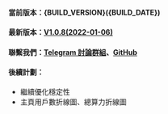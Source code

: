 #### 當前版本：{BUILD_VERSION}({BUILD_DATE})
#### 最新版本：[V1.0.8(2022-01-06)](https://github.com/GoMinerProxy/GoMinerProxy/releases/tag/1.0.8)
#### 聯繫我們：[Telegram 討論群組](https://t.me/+afVqEXnxtQAyNWNh)、[GitHub](https://github.com/GoMinerProxy/GoMinerProxy) 
#### 後續計劃：
- 繼續優化穩定性
- 主頁用戶數折線圖、總算力折線圖
